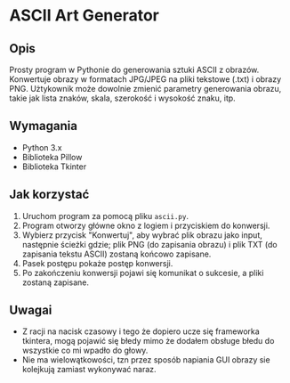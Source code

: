 # ASCII Art Generator

## Opis
Prosty program w Pythonie do generowania sztuki ASCII z obrazów. Konwertuje obrazy w formatach JPG/JPEG na pliki tekstowe (.txt) i obrazy PNG. Użtykownik może dowolnie zmienić parametry generowania obrazu, takie jak lista znaków, skala, szerokość i wysokość znaku, itp.

## Wymagania
- Python 3.x
- Biblioteka Pillow
- Biblioteka Tkinter

## Jak korzystać
1. Uruchom program za pomocą pliku `ascii.py`.
2. Program otworzy główne okno z logiem i przyciskiem do konwersji.
3. Wybierz przycisk "Konwertuj", aby wybrać plik obrazu jako input, następnie ścieżki gdzie; plik PNG (do zapisania obrazu) i plik TXT (do zapisania tekstu ASCII) zostaną końcowo zapisane.
4. Pasek postępu pokaże postęp konwersji.
5. Po zakończeniu konwersji pojawi się komunikat o sukcesie, a pliki zostaną zapisane.

## Uwagai 
- Z racji na nacisk czasowy i tego że dopiero ucze się frameworka tkintera, mogą pojawić się błedy mimo że dodałem obsługe błedu do wszystkie co mi wpadło do głowy.
- Nie ma wielowątkowości, tzn przez sposób napiania GUI obrazy sie kolejkują zamiast wykonywać naraz.
